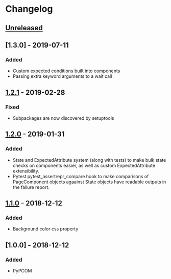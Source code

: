 # Changelog

## [Unreleased]

## [1.3.0] - 2019-07-11
### Added
- Custom expected conditions built into components
- Passing extra keyword arguments to a wait call

## [1.2.1] - 2019-02-28
### Fixed
- Subpackages are now discovered by setuptools

## [1.2.0] - 2019-01-31
### Added
- State and ExpectedAttribute system (along with tests) to make bulk state checks on components easier, as well as custom ExpectedAttribute extensibility.
- Pytest pytest_assertrepr_compare hook to make comparisons of PageComponent objects agaainst State objects have readable outputs in the failure report.

## [1.1.0] - 2018-12-12
### Added
- Background color css property

## [1.0.0] - 2018-12-12
### Added
- PyPCOM

[Unreleased]: https://github.com/SalmonMode/PyPCOM/compare/1.2.1...HEAD
[1.2.1]: https://github.com/SalmonMode/PyPCOM/compare/1.2.0...1.2.1
[1.2.0]: https://github.com/SalmonMode/PyPCOM/compare/1.1.0...1.2.0
[1.1.0]: https://github.com/SalmonMode/PyPCOM/compare/1.0.0...1.1.0

